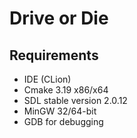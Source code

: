 # Drive or Die

## Requirements

* IDE (CLion)
* Cmake 3.19 x86/x64
* SDL stable version 2.0.12
* MinGW 32/64-bit
* GDB for debugging
